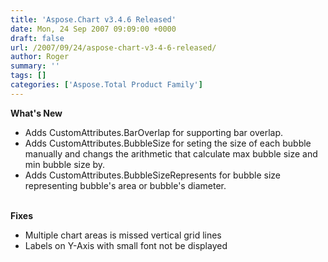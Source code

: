 ```yaml
---
title: 'Aspose.Chart v3.4.6 Released'
date: Mon, 24 Sep 2007 09:09:00 +0000
draft: false
url: /2007/09/24/aspose-chart-v3-4-6-released/
author: Roger
summary: ''
tags: []
categories: ['Aspose.Total Product Family']
---
```


**What's New**

*   Adds CustomAttributes.BarOverlap for supporting bar overlap.
*   Adds CustomAttributes.BubbleSize for seting the size of each bubble manually and changs the arithmetic that calculate max bubble size and min bubble size by.
*   Adds CustomAttributes.BubbleSizeRepresents for bubble size representing bubble's area or bubble's diameter.  
     

**Fixes**

*   Multiple chart areas is missed vertical grid lines
*   Labels on Y-Axis with small font not be displayed








